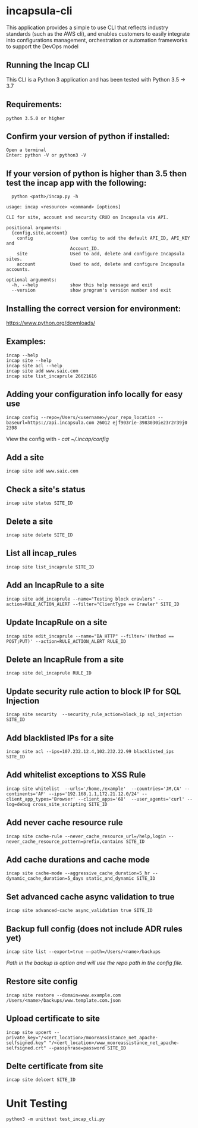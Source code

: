 # incapsula-cli
This application provides a simple to use CLI that reflects industry standards (such as the AWS cli), and enables customers to easily integrate into configurations management, orchestration or automation frameworks to support the DevOps model

## Running the Incap CLI

This CLI is a Python 3 application and has been tested with Python 3.5 -> 3.7
## Requirements:
    python 3.5.0 or higher

## Confirm your version of python if installed:
    Open a terminal
    Enter: python -V or python3 -V

## If your version of python is higher than 3.5 then test the incap app with the following:
      python <path>/incap.py -h

    usage: incap <resource> <command> [options]

    CLI for site, account and security CRUD on Incapsula via API.

    positional arguments:
      {config,site,account}
        config              Use config to add the default API_ID, API_KEY and
                            Account_ID.
        site                Used to add, delete and configure Incapsula sites.
        account             Used to add, delete and configure Incapsula accounts.

    optional arguments:
      -h, --help            show this help message and exit
      --version             show program's version number and exit

## Installing the correct version for environment:
https://www.python.org/downloads/


## Examples:
    incap --help
    incap site --help
    incap site acl --help
    incap site add www.saic.com
    incap site list_incaprule 26621616
    
## Adding your configuration info locally for easy use
    incap config --repo=/Users/<username>/your_repo_location --baseurl=https://api.incapsula.com 26012 ejf903rie-3983030ie23r2r39j0 2398
View the config with - *cat ~/.incap/config*

## Add a site
    incap site add www.saic.com

## Check a site's status
    incap site status SITE_ID

## Delete a site
    incap site delete SITE_ID

## List all incap_rules
    incap site list_incaprule SITE_ID

## Add an IncapRule to a site
    incap site add_incaprule --name="Testing block crawlers" --action=RULE_ACTION_ALERT --filter="ClientType == Crawler" SITE_ID

## Update IncapRule on a site
    incap site edit_incaprule --name="BA HTTP" --filter='(Method == POST;PUT)' --action=RULE_ACTION_ALERT RULE_ID

## Delete an IncapRule from a site
    incap site del_incaprule RULE_ID

## Update security rule action to block IP for SQL Injection
    incap site security  --security_rule_action=block_ip sql_injection SITE_ID

## Add blacklisted IPs for a site
    incap site acl --ips=107.232.12.4,102.232.22.99 blacklisted_ips SITE_ID

## Add whitelist exceptions to XSS Rule
    incap site whitelist  --urls='/home,/example'  --countries='JM,CA' --continents='AF' --ips='192.168.1.1,172.21.12.0/24' --client_app_types='Browser' --client_apps='68'  --user_agents='curl' --log=debug cross_site_scripting SITE_ID

## Add never cache resource rule
    incap site cache-rule --never_cache_resource_url=/help,login --never_cache_resource_pattern=prefix,contains SITE_ID

## Add cache durations and cache mode
    incap site cache-mode --aggressive_cache_duration=5_hr --dynamic_cache_duration=5_days static_and_dynamic SITE_ID

## Set advanced cache async validation to true
    incap site advanced-cache async_validation true SITE_ID

## Backup full config (does not include ADR rules yet)
    incap site list --export=true –-path=/Users/<name>/backups
*Path in the backup is option and will use the repo path in the config file.*

## Restore site config
    incap site restore --domain=www.example.com /Users/<name>/backups/www.template.com.json

## Upload certificate to site
    incap site upcert --private_key="/<cert_location>/mooreassistance_net_apache-selfsigned.key" "/<cert_location>/www_mooreassistance_net_apache-selfsigned.crt" --passphrase=password SITE_ID

## Delte certificate from site
    incap site delcert SITE_ID

# Unit Testing
    python3 -m unittest test_incap_cli.py